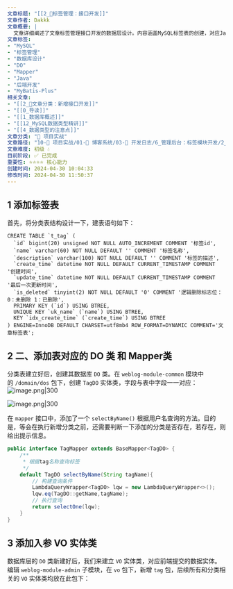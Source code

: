 ```yaml
---
文章标题: "[[2_📕标签管理：接口开发]]" 
文章作者: Dakkk
文章概要: |
  文章详细阐述了文章标签管理接口开发的数据层设计。内容涵盖MySQL标签表的创建，对应Java DO实体类的定义，以及基于MyBatis-Plus的Mapper接口（含查询方法）的实现，旨在为后续接口开发提供数据基础。
文章标签:
- "MySQL"
- "标签管理"
- "数据库设计"
- "DO"
- "Mapper"
- "Java"
- "后端开发"
- "MyBatis-Plus"
相关文章:
- "[[2_📕文章分类：新增接口开发]]"
- "[[0_导读]]"
- "[[1_数据库概述]]"
- "[[12_MySQL数据类型精讲]]"
- "[[4_数据类型的注意点]]"
文章分类: "🚀 项目实战"
文章路径: "10-🚀 项目实战/01-📝 博客系统/03-📝 开发日志/6_管理后台：标签模块开发/2_📕标签管理：接口开发.md"
文章难度: 初级 💧
目前阶段: ✅ 已完成
重要性: ⭐⭐⭐⭐ 核心能力
创建时间: 2024-04-30 10:04:33
修改时间: 2024-04-30 11:50:37
---
```


## 1 添加标签表

首先，将分类表结构设计一下，建表语句如下：
```mysql
CREATE TABLE `t_tag` (
  `id` bigint(20) unsigned NOT NULL AUTO_INCREMENT COMMENT '标签id',
  `name` varchar(60) NOT NULL DEFAULT '' COMMENT '标签名称',
  `description` varchar(100) NOT NULL DEFAULT '' COMMENT '标签的描述',
  `create_time` datetime NOT NULL DEFAULT CURRENT_TIMESTAMP COMMENT '创建时间',
  `update_time` datetime NOT NULL DEFAULT CURRENT_TIMESTAMP COMMENT '最后一次更新时间',
  `is_deleted` tinyint(2) NOT NULL DEFAULT '0' COMMENT '逻辑删除标志位：0：未删除 1：已删除',
  PRIMARY KEY (`id`) USING BTREE,
  UNIQUE KEY `uk_name` (`name`) USING BTREE,
  KEY `idx_create_time` (`create_time`) USING BTREE
) ENGINE=InnoDB DEFAULT CHARSET=utf8mb4 ROW_FORMAT=DYNAMIC COMMENT='文章标签表';
```

## 2 二、添加表对应的 DO 类 和 Mapper类

分类表建立好后，创建其数据库 `DO` 类。在 `weblog-module-common` 模块中的 `/domain/dos` 包下，创建 `TagDO` 实体类，字段与表中字段一一对应：
![image.png|300](https://my-obsidian-image.oss-cn-guangzhou.aliyuncs.com/2024/04/f85a8fb4c3f9bf5180fdcfaa10137906.png)

![image.png|300](https://my-obsidian-image.oss-cn-guangzhou.aliyuncs.com/2024/04/a05912d79e184dae98d60313de9b99de.png)

在 `mapper` 接口中，添加了一个 `selectByName()` 根据用户名查询的方法。目的是，等会在执行新增分类之前，还需要判断一下添加的分类是否存在，若存在，则给出提示信息。
```java
public interface TagMapper extends BaseMapper<TagDO> {  
    /**  
     * 根据tag名称查询标签  
     */  
    default TagDO selectByName(String tagName){  
        // 构建查询条件  
        LambdaQueryWrapper<TagDO> lqw = new LambdaQueryWrapper<>();  
        lqw.eq(TagDO::getName,tagName);  
        // 执行查询  
        return selectOne(lqw);  
    }  
}
```

## 3 添加入参 VO 实体类

数据库层的 `DO` 类新建好后，我们来建立 `VO` 实体类，对应前端提交的数据实体。编辑 `weblog-module-admin` 子模块，在 `vo` 包下，新增 `tag` 包，后续所有和分类相关的 `VO` 实体类均放在此包下：
